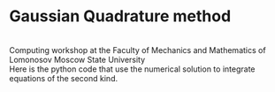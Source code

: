 # Gaussian Quadrature method
<br>Computing workshop at the Faculty of Mechanics and Mathematics of Lomonosov Moscow State University \
Here is the python code that use the numerical solution to integrate equations of the second kind.</br>
